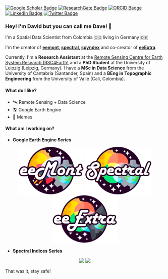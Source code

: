 [![Google Scholar Badge](https://img.shields.io/badge/Google-Scholar-red)](https://scholar.google.com/citations?user=-wTpOdsAAAAJ&hl=es&oi=ao)
[![ResearchGate Badge](https://img.shields.io/badge/Research-Gate-brightgreen)](https://www.researchgate.net/profile/David_Loaiza2)
[![ORCID Badge](https://img.shields.io/badge/ORCID-iD-green)](https://orcid.org/0000-0002-9010-3286)
[![LinkedIn Badge](https://img.shields.io/badge/Linked-In-blue)](https://www.linkedin.com/in/david-montero-loaiza/)
[![Twitter Badge](https://img.shields.io/twitter/follow/dmlmont?style=social)](https://twitter.com/dmlmont)

### Hey! I'm David but you can call me Dave! 👋

I'm a Spatial Data Scientist from Colombia 🇨🇴 living in Germany 🇩🇪

I'm the creator of **[eemont](https://github.com/davemlz/eemont), [spectral](https://github.com/davemlz/spectral), [spyndex](https://github.com/davemlz/spyndex)** and co-creator of **[eeExtra](https://github.com/r-earthengine/ee_extra)**.

Currently, I'm a **Research Assistant** at the [Remote Sensing Centre for Earth System Research (RSC4Earth)](https://rsc4earth.de/) and a **PhD Student** at the University of Leipzig (Leipzig, Germany). I have a **MSc in Data Science** from the University of Cantabria (Santander, Spain) and a **BEng in Topographic Engineering** from the University of Valle (Cali, Colombia).

#### What do I like?

- 🛰️ Remote Sensing + Data Science
- 🌎 Google Earth Engine
- :unicorn: Memes

#### What am I working on?

- **Google Earth Engine Series**

<p align="center">
  <a href="https://github.com/davemlz/eemont"><img src="https://raw.githubusercontent.com/davemlz/davemlz/main/eemont.png" height="150px"/></a>
  <a href="https://github.com/davemlz/spectral"><img src="https://raw.githubusercontent.com/davemlz/davemlz/main/spectral.png" height="150px"/></a>
  <a href="https://github.com/r-earthengine/ee_extra"><img src="https://raw.githubusercontent.com/davemlz/davemlz/main/eeExtra.png" height="150px"/></a> 
</p>

- **Spectral Indices Series**

<p align="center">
  <a href="https://github.com/davemlz/awesome-ee-spectral-indices"><img src="https://raw.githubusercontent.com/davemlz/awesome-ee-spectral-indices/main/docs/_static/asi.png" height="150px"/></a>
  <a href="https://github.com/davemlz/spyndex"><img src="https://raw.githubusercontent.com/davemlz/spyndex/main/docs/_static/spyndex.png" height="150px"/></a>
</p>

That was it, stay safe!
